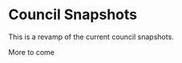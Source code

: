 
<!-- README.md is generated from README.Rmd. Please edit that file -->

# Council Snapshots

This is a revamp of the current council snapshots.

More to come
